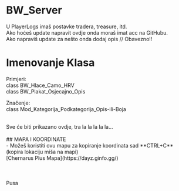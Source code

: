 # BW_Server
<p>U PlayerLogs imaš postavke tradera, treasure, itd.<br/>
Ako hoćeš update napravit ovdje onda moraš imat acc na GitHubu.<br/>
Ako napraviš update za nešto onda dodaj opis // Obavezno!!<br/>

# Imenovanje Klasa

Primjeri:<br/>
class BW_Hlace_Camo_HRV<br/>
class BW_Plakat_Osjecajno_Opis<br/>

Značenje:<br/>
class Mod_Kategorija_Podkategorija_Opis-ili-Boja<br/>


<br/>
Sve će biti prikazano ovdje, tra la la la la la...<br/>
<br/>
## MAPA I KOORDINATE<br/>
- Možeš koristiti ovu mapu za kopiranje koordinata sad **CTRL+C** (kopira lokaciju miša na mapi)<br/>
[Chernarus Plus Mapa](https://dayz.ginfo.gg/)<br/>
<br/>
<br/>
<br/>
Pusa<br/></p>
